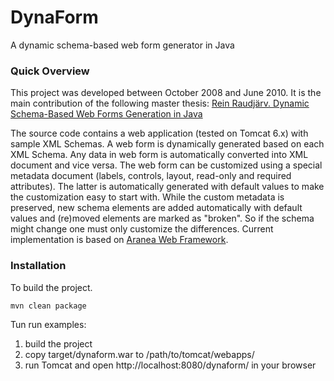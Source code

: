 DynaForm
========
A dynamic schema-based web form generator in Java

### Quick Overview

This project was developed between October 2008 and June 2010. It is the main contribution of the following master thesis:
[Rein Raudjärv. Dynamic Schema-Based Web Forms Generation in Java](https://github.com/reinra/dynaform/tree/master/thesis)

The source code contains a web application (tested on Tomcat 6.x) with sample XML Schemas.
A web form is dynamically generated based on each XML Schema.
Any data in web form is automatically converted into XML document and vice versa.
The web form can be customized using a special metadata document (labels, controls, layout, read-only and required attributes).
The latter is automatically generated with default values to make the customization easy to start with.
While the custom metadata is preserved, new schema elements are added automatically with default values and (re)moved elements are marked as "broken".
So if the schema might change one must only customize the differences.
Current implementation is based on [Aranea Web Framework](http://www.araneaframework.org/).

### Installation

To build the project.
```
mvn clean package
```

Tun run examples:

1. build the project
2. copy target/dynaform.war to /path/to/tomcat/webapps/
3. run Tomcat and open http://localhost:8080/dynaform/ in your browser
